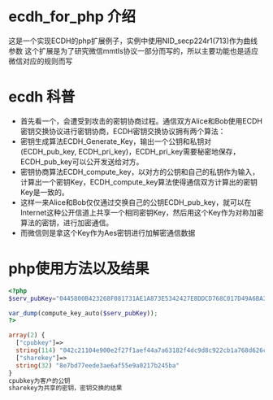 
# ecdh_for_php 介绍
这是一个实现ECDH的php扩展例子，实例中使用NID_secp224r1(713)作为曲线参数
这个扩展是为了研究微信mmtls协议一部分而写的，所以主要功能也是适应微信对应的规则而写


# ecdh 科普
* 首先看一个，会遭受到攻击的密钥协商过程。通信双方Alice和Bob使用ECDH密钥交换协议进行密钥协商，ECDH密钥交换协议拥有两个算法：
* 密钥生成算法ECDH_Generate_Key，输出一个公钥和私钥对(ECDH_pub_key, ECDH_pri_key)，ECDH_pri_key需要秘密地保存，ECDH_pub_key可以公开发送给对方。
* 密钥协商算法ECDH_compute_key，以对方的公钥和自己的私钥作为输入，计算出一个密钥Key，ECDH_compute_key算法使得通信双方计算出的密钥Key是一致的。
* 这样一来Alice和Bob仅仅通过交换自己的公钥ECDH_pub_key，就可以在Internet这种公开信道上共享一个相同密钥Key，然后用这个Key作为对称加密算法的密钥，进行加密通信。 
* 而微信则是拿这个Key作为Aes密钥进行加解密通信数据


# php使用方法以及结果
```php
<?php
$serv_pubKey="0445800B423268F081731AE1A873E5342427E8DDCD768C017D49A6BA340217FD12976EBD5D0A332E8D6FA1C45AF92A1274411DE10B950B77DC";

var_dump(compute_key_auto($serv_pubKey));
?>
```
```php
array(2) {
  ["cpubkey"]=>
  string(114) "042c21104e900e2f27f1aef44a7a63182f4dc9d8c922cb1a768d626cedcb1d135bb9fd08e0cf9b28a8990cb0f45899178a571c23ce15474421"
  ["sharekey"]=>
  string(32) "8e7bd77eede3ae6af55e9a0217b245ba"
}
cpubkey为客户的公钥
sharekey为共享的密钥，密钥交换的结果
```
